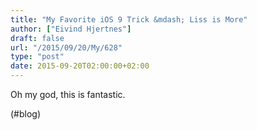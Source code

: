 ```yaml
---
title: "My Favorite iOS 9 Trick &mdash; Liss is More"
author: ["Eivind Hjertnes"]
draft: false
url: "/2015/09/20/My/628"
type: "post"
date: 2015-09-20T02:00:00+02:00
---
```


Oh my god, this is fantastic.

(#blog)
